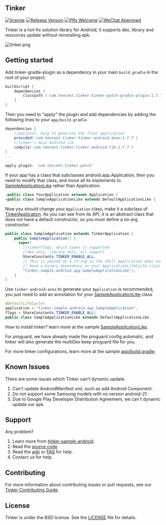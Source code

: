 ## Tinker
[![license](http://img.shields.io/badge/license-BSD3-brightgreen.svg?style=flat)](https://github.com/Tencent/tinker/blob/master/LICENSE)
[![Release Version](https://img.shields.io/badge/release-1.7.7-red.svg)](https://github.com/Tencent/tinker/releases) 
[![PRs Welcome](https://img.shields.io/badge/PRs-welcome-brightgreen.svg)](https://github.com/Tencent/tinker/pulls)
[![WeChat Approved](https://img.shields.io/badge/Wechat_Approved-1.7.7-red.svg)](https://github.com/Tencent/tinker/wiki)

Tinker is a hot-fix solution library for Android, it supports dex, library and resources update without reinstalling apk.

![tinker.png](assets/tinker.png) 

## Getting started
Add tinker-gradle-plugin as a dependency in your main `build.gradle` in the root of your project:

```gradle
buildscript {
    dependencies {
        classpath ('com.tencent.tinker:tinker-patch-gradle-plugin:1.7.7')
    }
}
```

Then you need to "apply" the plugin and add dependencies by adding the following lines to your `app/build.gradle`.

```gradle
dependencies {
    //optional, help to generate the final application 
    provided('com.tencent.tinker:tinker-android-anno:1.7.7')
    //tinker's main Android lib
    compile('com.tencent.tinker:tinker-android-lib:1.7.7') 
}
...
...
apply plugin: 'com.tencent.tinker.patch'
```

If your app has a class that subclasses android.app.Application, then you need to modify that class, and move all its implements to [SampleApplicationLike](https://github.com/Tencent/tinker/blob/master/tinker-sample-android/app/src/main/java/tinker/sample/android/app/SampleApplicationLike.java) rather than Application:

```java
-public class YourApplication extends Application {
+public class SampleApplicationLike extends DefaultApplicationLike {
```

Now you should change your `Application` class, make it a subclass of [TinkerApplication](https://github.com/Tencent/tinker/blob/master/tinker-android/tinker-android-loader/src/main/java/com/tencent/tinker/loader/app/TinkerApplication.java). As you can see from its API, it is an abstract class that does not have a default constructor, so you must define a no-arg constructor:

```java
public class SampleApplication extends TinkerApplication {
    public SampleApplication() {
      super(
        //tinkerFlags, which types is supported
        //dex only, library only, all support
        ShareConstants.TINKER_ENABLE_ALL,
        // This is passed as a string so the shell application does not
        // have a binary dependency on your ApplicationLifeCycle class. 
        "tinker.sample.android.app.SampleApplicationLike");
    }  
}
```

Use `tinker-android-anno` to generate your `Application` is recommended, you just need to add an annotation for your [SampleApplicationLike](https://github.com/Tencent/tinker/blob/master/tinker-sample-android/app/src/main/java/tinker/sample/android/app/SampleApplicationLike.java) class

```java
@DefaultLifeCycle(
application = "tinker.sample.android.app.SampleApplication",             //application name to generate
flags = ShareConstants.TINKER_ENABLE_ALL)                                //tinkerFlags above
public class SampleApplicationLike extends DefaultApplicationLike 
```

How to install tinker? learn more at the sample [SampleApplicationLike](https://github.com/Tencent/tinker/blob/master/tinker-sample-android/app/src/main/java/tinker/sample/android/app/SampleApplicationLike.java).

For proguard, we have already made the proguard config automatic, and tinker will also generate the multiDex keep proguard file for you.

For more tinker configurations, learn more at the sample [app/build.gradle](https://github.com/Tencent/tinker/blob/master/tinker-sample-android/app/build.gradle).

## Known Issues
There are some issues which Tinker can't dynamic update.

1. Can't update AndroidManifest.xml, such as add Android Component.
2. Do not support some Samsung models with os version android-21.
3. Due to Google Play Developer Distribution Agreement, we can't dynamic update our apk.

## Support
Any problem?

1. Learn more from [tinker-sample-android](https://github.com/Tencent/tinker/tree/master/tinker-sample-android).
2. Read the [source code](https://github.com/Tencent/tinker/tree/master).
3. Read the [wiki](https://github.com/Tencent/tinker/wiki) or [FAQ](https://github.com/Tencent/tinker/wiki/Tinker-%E5%B8%B8%E8%A7%81%E9%97%AE%E9%A2%98) for help.
4. Contact us for help.

## Contributing
For more information about contributing issues or pull requests, see our [Tinker Contributing Guide](https://github.com/Tencent/tinker/blob/master/CONTRIBUTING.md).

## License
Tinker is under the BSD license. See the [LICENSE](https://github.com/Tencent/tinker/blob/master/LICENSE) file for details.

